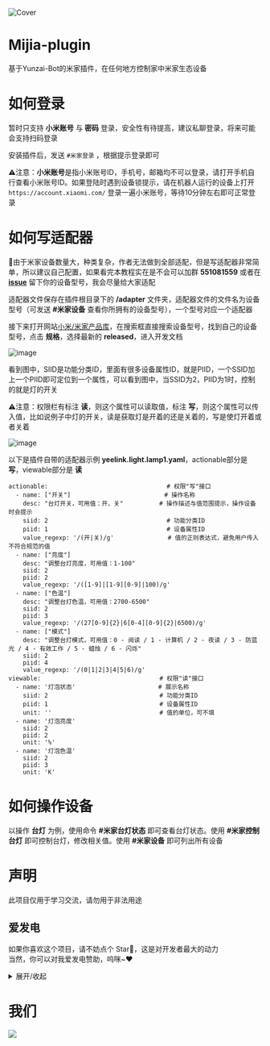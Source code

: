 
![Cover](https://github.com/CikeyQi/mijia-plugin/assets/61369914/05df02b0-dbe4-40b9-ae73-14b12a94ec9d)

# Mijia-plugin

基于Yunzai-Bot的米家插件，在任何地方控制家中米家生态设备

# 如何登录

暂时只支持 **小米账号** 与 **密码** 登录，安全性有待提高，建议私聊登录，将来可能会支持扫码登录

安装插件后，发送 `#米家登录` ，根据提示登录即可

⚠️注意：**小米账号**是指小米账号ID，手机号，邮箱均不可以登录，请打开手机自行查看小米账号ID。如果登陆时遇到设备锁提示，请在机器人运行的设备上打开 `https://account.xiaomi.com/` 登录一遍小米账号，等待10分钟左右即可正常登录

# 如何写适配器

🌟由于米家设备数量大，种类复杂，作者无法做到全部适配，但是写适配器非常简单，所以建议自己配置，如果看完本教程实在是不会可以加群 **551081559** 或者在 **[issue](https://github.com/CikeyQi/mijia-plugin/issues/new)** 留下你的设备型号，我会尽量给大家适配 

适配器文件保存在插件根目录下的 **/adapter** 文件夹，适配器文件的文件名为设备型号（可发送 **#米家设备** 查看你所拥有的设备型号），一个型号对应一个适配器

接下来打开网站[小米/米家产品库](https://home.miot-spec.com/)，在搜索框直接搜索设备型号，找到自己的设备型号，点击 **规格**，选择最新的 **released**，进入开发文档

![image](https://github.com/CikeyQi/mijia-plugin/assets/61369914/c2dc380b-35a4-4017-b283-107497ec6d2c)

看到图中，SIID是功能分类ID，里面有很多设备属性ID，就是PIID，一个SSID加上一个PIID即可定位到一个属性，可以看到图中，当SSID为2，PIID为1时，控制的就是灯的开关

⚠️注意：权限栏有标注 **读**，则这个属性可以读取值，标注 **写**，则这个属性可以传入值，比如说例子中灯的开关，读是获取灯是开着的还是关着的，写是使灯开着或者关着

![image](https://github.com/CikeyQi/mijia-plugin/assets/61369914/dcac30f1-1829-4267-8bc3-4492440826b8)

以下是插件自带的适配器示例 **yeelink.light.lamp1.yaml**，actionable部分是 **写**，viewable部分是 **读**

```
actionable:                                 # 权限"写"接口
  - name: ["开关"]                          # 操作名称
    desc: "台灯开关，可用值：开、关"          # 操作描述与值范围提示，操作设备时会提示
    siid: 2                                 # 功能分类ID
    piid: 1                                 # 设备属性ID
    value_regexp: '/(开|关)/g'               # 值的正则表达式，避免用户传入不符合规范的值
  - name: ["亮度"]
    desc: "调整台灯亮度，可用值：1-100"
    siid: 2
    piid: 2
    value_regexp: '/([1-9]|[1-9][0-9]|100)/g'
  - name: ["色温"]
    desc: "调整台灯色温，可用值：2700-6500"
    siid: 2
    piid: 3
    value_regexp: '/(27[0-9]{2}|6[0-4][0-9]{2}|6500)/g'
  - name: ["模式"]
    desc: "调整台灯模式，可用值：0 - 阅读 / 1 - 计算机 / 2 - 夜读 / 3 - 防蓝光 / 4 - 有效工作 / 5 - 蜡烛 / 6 - 闪烁"
    siid: 2
    piid: 4
    value_regexp: '/(0|1|2|3|4|5|6)/g'
viewable:                                 # 权限"读"接口
  - name: '灯泡状态'                       # 展示名称
    siid: 2                               # 功能分类ID
    piid: 1                               # 设备属性ID
    unit: ''                              # 值的单位，可不填
  - name: '灯泡亮度'
    siid: 2
    piid: 2
    unit: '%'
  - name: '灯泡色温'
    siid: 2
    piid: 3
    unit: 'K'
```
# 如何操作设备

以操作 **台灯** 为例，使用命令 **#米家台灯状态** 即可查看台灯状态。使用 **#米家控制台灯** 即可控制台灯，修改相关值。使用 **#米家设备** 即可列出所有设备

# 声明

此项目仅用于学习交流，请勿用于非法用途

## 爱发电

如果你喜欢这个项目，请不妨点个 Star🌟，这是对开发者最大的动力  
当然，你可以对我爱发电赞助，呜咪~❤️

<details>
<summary>展开/收起</summary>

<p>
  </a>
    <img src="https://github.com/CikeyQi/mijia-plugin/assets/61369914/cadeabc6-2d4c-4312-84c9-8e8beeca174c">
  </a>
</p>

</details>

# 我们

<a href="https://github.com/CikeyQi/mijia-plugin/graphs/contributors">
  <img src="https://contrib.rocks/image?repo=CikeyQi/mijia-plugin" />
</a>
